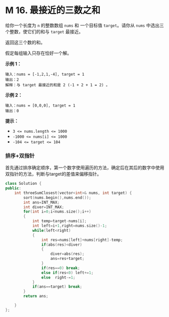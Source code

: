 # M 16. 最接近的三数之和

给你一个长度为 `n` 的整数数组 `nums` 和 一个目标值 `target`。请你从 `nums` 中选出三个整数，使它们的和与 `target` 最接近。

返回这三个数的和。

假定每组输入只存在恰好一个解。

 

**示例 1：**

```
输入：nums = [-1,2,1,-4], target = 1
输出：2
解释：与 target 最接近的和是 2 (-1 + 2 + 1 = 2) 。
```

**示例 2：**

```
输入：nums = [0,0,0], target = 1
输出：0
```

 

**提示：**

- `3 <= nums.length <= 1000`
- `-1000 <= nums[i] <= 1000`
- `-104 <= target <= 104`



### 排序+双指针

首先通过排序确定顺序，第一个数字使用遍历的方法，确定后在其后的数字中使用双指针的方法，判断与target的差值来偏移指针。

```cpp
class Solution {
public:
    int threeSumClosest(vector<int>& nums, int target) {
        sort(nums.begin(),nums.end());
        int ans=INT_MAX;
        int diver=INT_MAX;
        for(int i=0;i<nums.size();i++)
        {
            int temp=target-nums[i];
            int left=i+1,right=nums.size()-1;
            while(left<right)
            {
                int res=nums[left]+nums[right]-temp;
                if(abs(res)<diver) 
                {
                    diver=abs(res);
                    ans=res+target;
                }
                if(res==0) break;
                else if(res<0) left+=1;
                else  right-=1;
            }
            if(ans==target) break;
        }
        return ans;

    }
};
```

